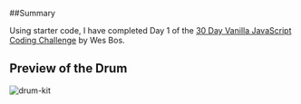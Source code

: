 ##Summary

Using starter code, I have completed Day 1 of the [30 Day Vanilla JavaScript Coding Challenge](https://javascript30.com/) by Wes Bos.

## Preview of the Drum
![drum-kit]()